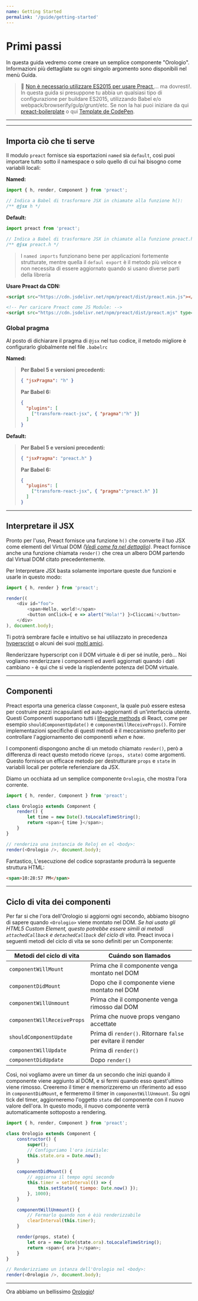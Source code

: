 ```yaml
---
name: Getting Started
permalink: '/guide/getting-started'
---
```


# Primi passi

In questa guida vedremo come creare un semplice componente "Orologio". Informazioni più dettagliate su ogni singolo argomento sono disponibili nel menù Guida.

> :information_desk_person: [Non è necessario utilizzare ES2015 per usare Preact ](https://github.com/developit/preact-without-babel)... ma dovresti!. In questa guida si presuppone tu abbia un qualsiasi tipo di configurazione per buildare ES2015, utilizzando Babel e/o webpack/browserify/gulp/grunt/etc. Se non la hai puoi iniziare da qui  [preact-boilerplate] o qui [Template de CodePen](http://codepen.io/developit/pen/pgaROe?editors=0010).

---

<toc></toc>

---

## Importa ciò che ti serve
Il modulo `preact` fornisce sia esportazioni  `named` sia `default`, così puoi importare tutto sotto il namespace o solo quello di cui hai bisogno come variabili locali: 

**Named:**

```js
import { h, render, Component } from 'preact';

// Indica a Babel di trasformare JSX in chiamate alla funzione h():
/** @jsx h */
```

**Default:**

```js
import preact from 'preact';

// Indica a Babel di trasformare JSX in chiamate alla funzione preact.h():
/** @jsx preact.h */
```
> I `named imports` funzionano bene per applicazioni fortemente strutturate, mentre quella il `defaul export` è il metodo più veloce e non necessita di essere aggiornato quando si usano diverse parti della libreria

**Usare Preact da CDN:**

```html
<script src="https://cdn.jsdelivr.net/npm/preact/dist/preact.min.js"></script>

<!-- Per caricare Preact come JS Module: -->
<script src="https://cdn.jsdelivr.net/npm/preact/dist/preact.mjs" type="module"></script>
```

### Global pragma

Al posto di dichiarare il pragma di `@jsx` nel tuo codice, il metodo migliore è configurarlo globalmente nel file `.babelrc`

**Named:**
>**Per Babel 5 e versioni precedenti:**
>
> ```json
> { "jsxPragma": "h" }
> ```
>
> **Par Babel 6:**
>
> ```json
> {
>   "plugins": [
>     ["transform-react-jsx", { "pragma":"h" }]
>   ]
> }
> ```

**Default:**
>**Per Babel 5 e versioni precedenti:**
>
> ```json
> { "jsxPragma": "preact.h" }
> ```
>
> **Par Babel 6:**
>
> ```json
> {
>   "plugins": [
>     ["transform-react-jsx", { "pragma":"preact.h" }]
>   ]
> }
> ```

---


## Interpretare  il JSX

Pronto per l'uso, Preact fornisce una funzione `h()` che converte il tuo JSX come elementi del Virtual DOM _([Vedi come fa nel dettaglio](http://jasonformat.com/wtf-is-jsx))_. Preact fornisce anche una funzione chiamata `render()` che crea un albero DOM partendo dal Virtual DOM citato precedentemente.

Per Interpretare JSX basta solamente importare queste due funzioni e usarle in questo modo:

```js
import { h, render } from 'preact';

render((
	<div id="foo">
		<span>Hello, world!</span>
		<button onClick={ e => alert("Hola!") }>Cliccami!</button>
	</div>
), document.body);
```

Ti potrà sembrare facile e intuitivo se hai utiliazzato in precedenza [hyperscript] o alcuni dei suoi [molti amici](https://github.com/developit/vhtml).


Renderizzare hyperscript con il DOM virtuale è di per sé inutile, però... Noi vogliamo renderizzare i componenti ed averli aggiornati quando i dati cambiano - è qui che si vede la risplendente potenza del DOM virtuale.

---


## Componenti

Preact esporta una generica classe `Component`, la quale può essere estesa per costruire pezzi incapsulanti ed auto-aggiornanti di un'interfaccia utente. Questi Componenti supportano tutti i [lifecycle methods](#ciclo-di-vita-dei-componenti) di React, come per 
esempio `shouldComponentUpdate()` e `componentWillReceiveProps()`. Fornire implementazioni specifiche di questi metodi è il meccanismo preferito per controllare l'aggiornamento dei componenti _when_ e _how_.

I componenti dispongono anche di un metodo chiamato `render()`, però a differenza di react questo metodo riceve `(props, state)` come argomenti. Questo fornisce un efficace metodo per destrutturare `props` e `state` in variabili locali per poterle referienziare da JSX.

Diamo un occhiata ad un semplice componente `Orologio`, che mostra l'ora corrente.

```js
import { h, render, Component } from 'preact';

class Orologio extends Component {
	render() {
		let time = new Date().toLocaleTimeString();
		return <span>{ time }</span>;
	}
}

// renderiza una instancia de Reloj en el <body>:
render(<Orologio />, document.body);
```
Fantastico, L'esecuzione del codice soprastante produrrà la seguente struttura HTML:

```html
<span>10:28:57 PM</span>
```


---


## Ciclo di vita dei componenti

Per far si che l'ora dell'Orologio si aggiorni ogni secondo, abbiamo bisogno di sapere quando `<Orologio>` viene montato nel DOM. _Se hai usato gli HTML5 Custom Element, questo potrebbe essere simili ai metodi `attachedCallback` e `detachedCallback` del ciclo di vita._
Preact invoca i seguenti metodi del ciclo di vita se sono definiti per un Componente:

| Metodi del ciclo di vita    | Cuándo son llamados                                          |
|-----------------------------|--------------------------------------------------------------|
| `componentWillMount`        | Prima che il componente venga montato nel DOM                |
| `componentDidMount`         | Dopo che il componente viene montato nel DOM                 |
| `componentWillUnmount`      | Prima che il componente venga rimosso dal DOM                |
| `componentWillReceiveProps` | Prima che nuove props vengano accettate                      |
| `shouldComponentUpdate`     | Prima di `render()`. Ritornare `false` per evitare il render |
| `componentWillUpdate`       | Prima di `render()`                                          |
| `componentDidUpdate`        | Dopo `render()`                                              |


Così, noi vogliamo avere un timer da un secondo che inizi quando il componente viene aggiunto al DOM, e si fermi quando esso quest'ultimo viene rimosso. Creeremo il timer e memorizzeremo un riferimento ad esso in `componentDidMount`, e fermeremo il timer in `componentWillUnmount`. Su ogni tick del timer, aggiorneremo l'oggetto `state` del componente con il nuovo valore dell'ora. In questo modo, il nuovo componente verrà automaticamente sottoposto a rendering.


```js
import { h, render, Component } from 'preact';

class Orologio extends Component {
	constructor() {
		super();
		// Configuriamo l'ora iniziale:
		this.state.ora = Date.now();
	}

	componentDidMount() {
		// aggiorna il tempo ogni secondo
		this.timer = setInterval(() => {
			this.setState({ tiempo: Date.now() });
		}, 1000);
	}

	componentWillUnmount() {
		// Fermarlo quando non è èiù renderizzabile
		clearInterval(this.timer);
	}

	render(props, state) {
		let ora = new Date(state.ora).toLocaleTimeString();
		return <span>{ ora }</span>;
	}
}

// Renderizziamo un istanza dell'Orologio nel <body>:
render(<Orologio />, document.body);
```


---


Ora abbiamo un bellissimo [Orologio](http://jsfiddle.net/developit/u9m5x0L7/embedded/result,js/)!



[preact-boilerplate]: https://github.com/developit/preact-boilerplate
[hyperscript]: https://github.com/dominictarr/hyperscript
